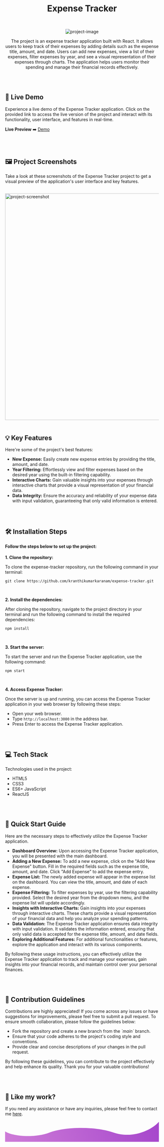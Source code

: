 <h1 align="center" id="title">Expense Tracker</h1>

<br>

<p align="center"><img src="https://socialify.git.ci/kranthikumarkaranam/expense-tracker/image?description=1&amp;descriptionEditable=Efficiently%20Managing%20Personal%20Finances%3A%20An%20Expense%20Tracking%20Solution&amp;font=Raleway&amp;forks=1&amp;issues=1&amp;language=1&amp;name=1&amp;owner=1&amp;pattern=Plus&amp;pulls=1&amp;stargazers=1&amp;theme=Auto" alt="project-image"></p>

<p align="center" id="description" >The project is an expense tracker application built with React. It allows users to keep track of their expenses by adding details such as the expense title, amount, and date. Users can add new expenses, view a list of their expenses, filter expenses by year, and see a visual representation of their expenses through charts. The application helps users monitor their spending and manage their financial records effectively.</p>

<br>
<br>

<h2>🚀 Live Demo</h2>

<p>Experience a live demo of the Expense Tracker application. Click on the provided link to access the live version of the project and interact with its functionality, user interface, and features in real-time.</p>

**Live Preview** ➡️ [Demo](https://kranthikumarkaranam.github.io/expense-tracker/)

<br>
<br>

<h2>🖼️ Project Screenshots</h2>

<p>Take a look at these screenshots of the Expense Tracker project to get a visual preview of the application's user interface and key features.</p>

<br>

<img src="https://kranthi-kumar.netlify.app/static/media/Expense%20Tracker.104f7f0b5924d543a740.jpg" alt="project-screenshot" width="1920" height="740/">
  
<br>
<br>

<h2>💡 Key Features</h2>

Here're some of the project's best features:

* __New Expense:__ Easily create new expense entries by providing the title, amount, and date.
* __Year Filtering:__ Effortlessly view and filter expenses based on the desired year using the built-in filtering capability.
* __Interactive Charts:__ Gain valuable insights into your expenses through interactive charts that provide a visual representation of your financial data.
* __Data Integrity:__ Ensure the accuracy and reliability of your expense data with input validation, guaranteeing that only valid information is entered.

<br>
<br>

<h2>🛠️ Installation Steps</h2>
<h4>Follow the steps below to set up the project:</h4>

<p style="font-weight: bold;">1. Clone the repository:</p>
To clone the expense-tracker repository, run the following command in your terminal:

```
git clone https://github.com/kranthikumarkaranam/expense-tracker.git
```

<br>

<p style="font-weight: bold;">2. Install the dependencies:</p>
After cloning the repository, navigate to the project directory in your terminal and run the following command to install the required dependencies:

```
npm install
```

<br>

<p style="font-weight: bold;">3. Start the server:</p>
To start the server and run the Expense Tracker application, use the following command:

```
npm start
```

<br>

<p style="font-weight: bold;">4. Access Expense Tracker:</p>
Once the server is up and running, you can access the Expense Tracker application in your web browser by following these steps:

* Open your web browser.
* Type `http://localhost:3000` in the address bar.
* Press Enter to access the Expense Tracker application.

<br>
<br>

<h2>💻 Tech Stack</h2>

Technologies used in the project:

* HTML5
* CSS3
* ES6+ JavaScript
* ReactJS

<br>
<br>

<h2>📌 Quick Start Guide</h2>
<p>Here are the necessary steps to effectively utilize the Expense Tracker application.</p>

- __Dashboard Overview:__ Upon accessing the Expense Tracker application, you will be presented with the main dashboard.
- __Adding a New Expense:__ To add a new expense, click on the "Add New Expense" button. Fill in the required fields such as the expense title, amount, and date. Click "Add Expense" to add the expense entry.
-  __Expense List:__ The newly added expense will appear in the expense list on the dashboard. You can view the title, amount, and date of each expense.
- __Expense Filtering:__ To filter expenses by year, use the filtering capability provided. Select the desired year from the dropdown menu, and the expense list will update accordingly.
- __Insights with Interactive Charts:__ Gain insights into your expenses through interactive charts. These charts provide a visual representation of your financial data and help you analyze your spending patterns.
- __Data Validation:__ The Expense Tracker application ensures data integrity with input validation. It validates the information entered, ensuring that only valid data is accepted for the expense title, amount, and date fields.
- __Exploring Additional Features:__ For additional functionalities or features, explore the application and interact with its various components.

By following these usage instructions, you can effectively utilize the Expense Tracker application to track and manage your expenses, gain insights into your financial records, and maintain control over your personal finances.

<br>
<br>

<h2>🍰 Contribution Guidelines</h2>

Contributions are highly appreciated! If you come across any issues or have suggestions for improvements, please feel free to submit a pull request. To ensure smooth collaboration, please follow the guidelines below:

* Fork the repository and create a new branch from the _\`main\`_ branch.
* Ensure that your code adheres to the project's coding style and conventions.
* Provide clear and concise descriptions of your changes in the pull request.

By following these guidelines, you can contribute to the project effectively and help enhance its quality. Thank you for your valuable contributions!

<br>
<br>

<h2>💖 Like my work?</h2>

<p>If you need any assistance or have any inquiries, please feel free to contact me <a href="mailto:2019271@iiitdmj.ac.in" target="_blank" rel="noopener noreferrer">here</a>.</p>

<svg width="1140" height="156" viewBox="0 0 1140 156" fill="none" xmlns="http://www.w3.org/2000/svg">
    <g clip-path="url(#clip0)">
    <path d="M804.971 88C952.171 138 1100.47 63 1146.47 0.499997L1204.97 -72L1204.97 447L-14.5293 447L-31.5293 52.5001C20.0707 123.3 219.471 129.793 327.971 88.0001C436.471 46.2074 657.771 38 804.971 88Z" fill="url(#paint0_linear)"/>
    </g>
    <defs>
    <linearGradient id="paint0_linear" x1="-65.0293" y1="335" x2="1189.97" y2="-85" gradientUnits="userSpaceOnUse">
    <stop stop-color="#d281d9"/>
    <stop offset="1" stop-color="#a343cb"/>
    </linearGradient>
    <clipPath id="clip0">
    <rect width="1140" height="156" fill="white" transform="translate(1140 156) rotate(180)"/>
    </clipPath>
    </defs>
</svg>
